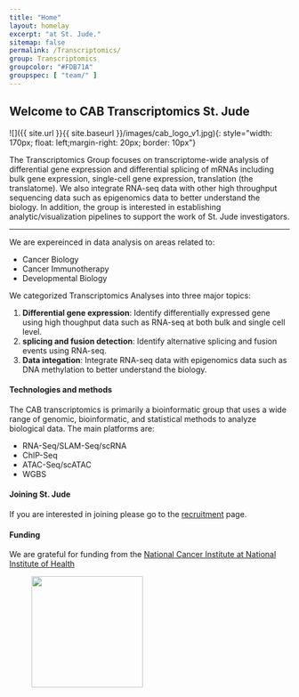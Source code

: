 ```yaml
---
title: "Home"
layout: homelay
excerpt: "at St. Jude."
sitemap: false
permalink: /Transcriptomics/
group: Transcriptomics
groupcolor: "#FDB71A"
groupspec: [ "team/" ] 
---
```


## Welcome to CAB Transcriptomics St. Jude


![]({{ site.url }}{{ site.baseurl }}/images/cab_logo_v1.jpg){: style="width: 170px; float: left;margin-right: 20px; border: 10px"}

The Transcriptomics Group focuses on transcriptome-wide analysis of differential gene expression and differential splicing of mRNAs including bulk gene expression, single-cell gene expression, translation (the translatome). We also integrate RNA-seq data with other high throughput sequencing data such as epigenomics data to better understand the biology.  In addition, the group is interested in establishing analytic/visualization pipelines to support the work of St. Jude investigators.


---
We are expereinced in data analysis on areas related to:
- Cancer Biology
- Cancer Immunotherapy
- Developmental Biology

We categorized Transcriptomics Analyses into three major topics:
1. **Differential gene expression**: Identify differentially expressed gene using high thoughput data such as RNA-seq at both bulk and single cell level.
2. **splicing and fusion detection**: Identify alternative splicing and fusion events using RNA-seq.
3. **Data integation**: Integrate RNA-seq data with epigenomics data such as DNA methylation to better understand the biology.


#### Technologies and methods
The CAB transcriptomics is primarily a bioinformatic group that uses a wide range of genomic, bioinformatic, and statistical methods to analyze biological data. The main platforms are:
- RNA-Seq/SLAM-Seq/scRNA
- ChIP-Seq 
- ATAC-Seq/scATAC
- WGBS

#### Joining St. Jude
If you are interested in joining please go to the [recruitment](/recruitment) page.

#### Funding
We are grateful for funding from the [National Cancer Institute at National Institute of Health](https://www.cancer.gov/)

<figure class="third">
<img src="{{ site.url }}{{ site.baseurl }}/images/logopic/Logo_NCI.jpg" style="width: 200px">
</figure>
